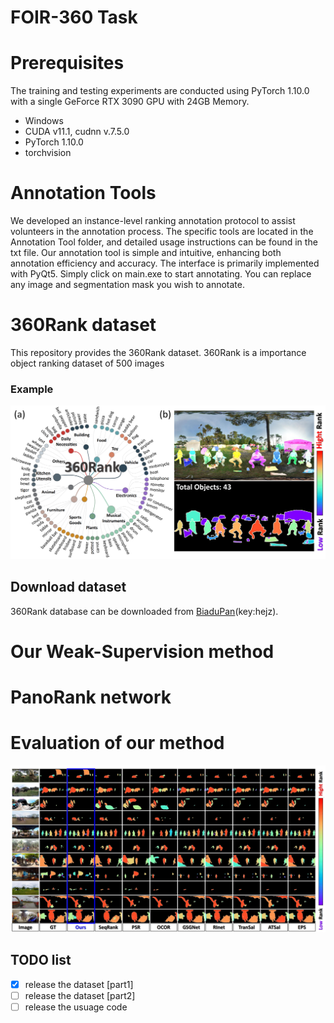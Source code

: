 # FOIR-360 Task
# Prerequisites
The training and testing experiments are conducted using PyTorch 1.10.0 with a single GeForce RTX 3090 GPU with 24GB Memory.
* Windows
* CUDA v11.1, cudnn v.7.5.0
* PyTorch 1.10.0
* torchvision

# Annotation Tools
 We developed an instance-level ranking annotation protocol to assist volunteers in the annotation process. The specific tools are located in the Annotation Tool folder, and detailed usage instructions can be found in the txt file.
 Our annotation tool is simple and intuitive, enhancing both annotation efficiency and accuracy. The interface is primarily implemented with PyQt5. Simply click on main.exe to start annotating. You can replace any image and segmentation mask you wish to annotate.

# 360Rank dataset

This repository provides the 360Rank dataset.
360Rank is a importance object ranking dataset of 500 images

### Example

<div align=center><img src="./dataset.png"/></div>

## Download dataset
360Rank database can be downloaded from [BiaduPan](https://pan.baidu.com/s/1uqMPyqj4pznHZc7t4MYhKw)(key:hejz).

# Our Weak-Supervision method


# PanoRank network

# Evaluation of our method
<div align=center><img src="./res.png"/></div>

## TODO list
- [x] release the dataset [part1]
- [ ] release the dataset [part2]
- [ ] release the usuage code
